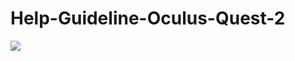 # Help-Guideline-Oculus-Quest-2


![](https://upload.wikimedia.org/wikipedia/commons/thumb/7/78/Oculus_Quest_logo_black.svg/2560px-Oculus_Quest_logo_black.svg.png)

